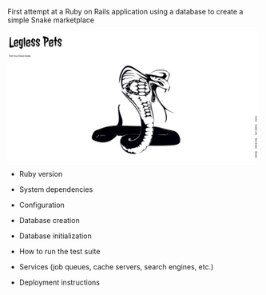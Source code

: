 First attempt at a Ruby on Rails application using a database to create a simple Snake marketplace

![alt text](/app/assets/images/snake_home.png)

<!-- Things you may want to cover: -->

* Ruby version

* System dependencies

* Configuration

* Database creation

* Database initialization

* How to run the test suite

* Services (job queues, cache servers, search engines, etc.)

* Deployment instructions